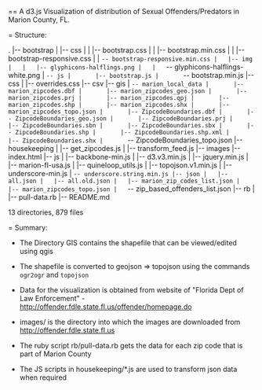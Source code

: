 == A d3.js Visualization of distribution of Sexual Offenders/Predators in Marion County, FL.

= Structure:

 .
 |-- bootstrap
 |   |-- css
 |   |   |-- bootstrap.css
 |   |   |-- bootstrap.min.css
 |   |   |-- bootstrap-responsive.css
 |   |   `-- bootstrap-responsive.min.css
 |   |-- img
 |   |   |-- glyphicons-halflings.png
 |   |   `-- glyphicons-halflings-white.png
 |   `-- js
 |       |-- bootstrap.js
 |       `-- bootstrap.min.js
 |-- css
 |   |-- overrides.css
 |-- csv
 |-- gis
 |   `-- marion_local_data
 |       |-- marion_zipcodes.dbf
 |       |-- marion_zipcodes_geo.json
 |       |-- marion_zipcodes.prj
 |       |-- marion_zipcodes.qpj
 |       |-- marion_zipcodes.shp
 |       |-- marion_zipcodes.shx
 |       |-- marion_zipcodes_topo.json
 |       |-- ZipcodeBoundaries.dbf
 |       |-- ZipcodeBoundaries_geo.json
 |       |-- ZipcodeBoundaries.prj
 |       |-- ZipcodeBoundaries.sbn
 |       |-- ZipcodeBoundaries.sbx
 |       |-- ZipcodeBoundaries.shp
 |       |-- ZipcodeBoundaries.shp.xml
 |       |-- ZipcodeBoundaries.shx
 |       `-- ZipcodeBoundaries_topo.json
 |-- housekeeping
 |   |-- get_zipcodes.js
 |   |-- transform_feed.js
 |-- images
 |-- index.html
 |-- js
 |   |-- backbone-min.js
 |   |-- d3.v3.min.js
 |   |-- jquery.min.js
 |   |-- marion-fl-usa.js
 |   |-- quineloop_utils.js
 |   |-- topojson.v1.min.js
 |   |-- underscore-min.js
 |   `-- underscore.string.min.js
 |-- json
 |   |-- all.json
 |   |-- all.old.json
 |   |-- marion_zip_codes_list.json
 |   |-- marion_zipcodes_topo.json
 |   `-- zip_based_offenders_list.json
 |-- rb
 |   |-- pull-data.rb
 |-- README.md

 13 directories, 879 files

= Summary:

* The Directory GIS contains the shapefile that can be viewed/edited using qgis
* The shapefile is converted to geojson => topojson using the commands `ogr2ogr` and `topojson`

* Data for the visualization is obtained from website of "Florida Dept of Law Enforcement" - http://offender.fdle.state.fl.us/offender/homepage.do 
* images/ is the directory into which the images are downloaded from http://offender.fdle.state.fl.us
* The ruby script rb/pull-data.rb gets the data for each zip code that is part of Marion County
* The JS scripts in housekeeping/*.js are used to transform json data when required

